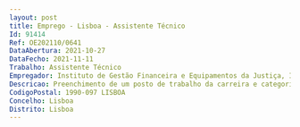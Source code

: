 ```yaml
--- 
layout: post
title: Emprego - Lisboa - Assistente Técnico
Id: 91414
Ref: OE202110/0641
DataAbertura: 2021-10-27
DataFecho: 2021-11-11
Trabalho: Assistente Técnico
Empregador: Instituto de Gestão Financeira e Equipamentos da Justiça, I.P.
Descricao: Preenchimento de um posto de trabalho da carreira e categoria de Assistente Técnico, por recurso à mobilidade na categoria, para desempenho de funções de natureza executiva, de aplicação de métodos e processos, com base em diretivas bem definidas e instruções gerais, de grau médio de complexidade, na área do Núcleo de Contratação do Departamento de Administração Geral, do Instituto de Gestão Financeira e Equipamentos da Justiça, I.P. (IGFEJ, I.P.), designadamente  a)	Apoio administrativo na área do economato e aprovisionamento, nomeadamente, receção, armazenamento e fornecimento de material, atendimento de fornecedores e gestão de stocks b)	Levantamento físico, elaboração e atualização do inventário de bens móveis e imóveis do IGFEJ, IP, em aplicação informática  c)	Gestão e controlo da frota automóvel, escalas de motoristas e controlo de custos e consumos relacionados (portagens, combustíveis, manutenções), bem como cumprimento das obrigações de informação junto da ESPAP.
CodigoPostal: 1990-097 LISBOA
Concelho: Lisboa
Distrito: Lisboa
--- 
```

